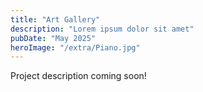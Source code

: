 ```yaml
---
title: "Art Gallery"
description: "Lorem ipsum dolor sit amet"
pubDate: "May 2025"
heroImage: "/extra/Piano.jpg"
---
```


Project description coming soon!
